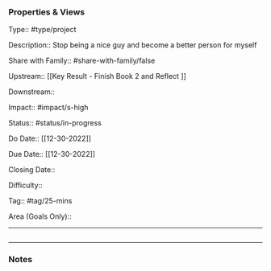 ### Properties & Views

Type:: #type/project

Description:: Stop being a nice guy and become a better person for myself

Share with Family:: #share-with-family/false

Upstream:: [[Key Result - Finish Book 2 and Reflect ]]

Downstream:: 

Impact:: #impact/s-high

Status:: #status/in-progress

Do Date:: [[12-30-2022]]

Due Date:: [[12-30-2022]]

Closing Date:: 

Difficulty:: 

Tag:: #tag/25-mins

Area (Goals Only):: 

---

```dataview

```

---

### Notes